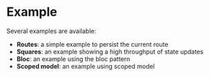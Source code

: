 # Example

Several examples are available:

- **Routes**: a simple example to persist the current route
- **Squares**: an example showing a high throughput of state updates
- **Bloc**: an example using the bloc pattern
- **Scoped model**: an example using scoped model